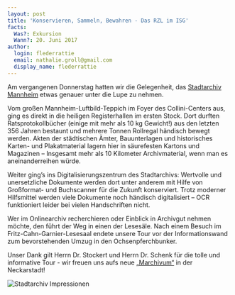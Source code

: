 ```yaml
---
layout: post
title: 'Konservieren, Sammeln, Bewahren - Das RZL im ISG'
facts:
  Was?: Exkursion
  Wann?: 20. Juni 2017
author:
  login: flederrattie
  email: nathalie.groll@gmail.com
  display_name: flederrattie
---
```


Am vergangenen Donnerstag hatten wir die Gelegenheit, das [Stadtarchiv
Mannheim](https://stadtarchiv.mannheim.de/) etwas genauer unter die Lupe zu
nehmen.

Vom großen Mannheim-Luftbild-Teppich im Foyer des Collini-Centers aus, ging
es direkt in die heiligen Registerhallen im ersten Stock. Dort durften
Ratsprotokollbücher (einige mit mehr als 10 kg Gewicht!) aus den letzten
356 Jahren bestaunt und mehrere Tonnen Rollregal händisch bewegt werden.
Akten der städtischen Ämter, Bauunterlagen und historisches Karten- und
Plakatmaterial lagern hier in säurefesten Kartons und Magazinen – Insgesamt
mehr als 10 Kilometer Archivmaterial, wenn man es aneinanderreihen würde.

Weiter ging’s ins Digitalisierungszentrum des Stadtarchivs: Wertvolle und
unersetzliche Dokumente werden dort unter anderem mit Hilfe von Großformat-
und Buchscanner für die Zukunft konserviert. Trotz moderner Hilfsmittel
werden viele Dokumente noch händisch digitalisiert – OCR funktioniert
leider bei vielen Handschriften nicht.

Wer im Onlinearchiv recherchieren oder Einblick in Archivgut nehmen möchte,
den führt der Weg in einen der Lesesäle. Nach einem Besuch im
Fritz-Cahn-Garnier-Lesesaal endete unsere Tour vor der Informationswand zum
bevorstehenden Umzug in den Ochsenpferchbunker.

Unser Dank gilt Herrn Dr. Stockert und Herrn Dr. Schenk für die tolle und
informative Tour - wir freuen uns aufs neue [„Marchivum“](http://marchivum.de/) in der Neckarstadt!

![Stadtarchiv Impressionen](/assets/Stadtarchiv_klein.jpg)
